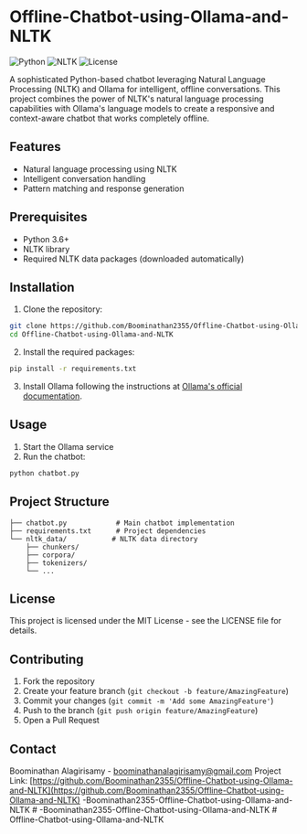 # Offline-Chatbot-using-Ollama-and-NLTK

![Python](https://img.shields.io/badge/python-3.6+-blue.svg)
![NLTK](https://img.shields.io/badge/NLTK-3.8-green.svg)
![License](https://img.shields.io/badge/license-MIT-blue.svg)

A sophisticated Python-based chatbot leveraging Natural Language Processing (NLTK) and Ollama for intelligent, offline conversations. This project combines the power of NLTK's natural language processing capabilities with Ollama's language models to create a responsive and context-aware chatbot that works completely offline.

## Features

- Natural language processing using NLTK
- Intelligent conversation handling
- Pattern matching and response generation

## Prerequisites

- Python 3.6+
- NLTK library
- Required NLTK data packages (downloaded automatically)

## Installation

1. Clone the repository:
```bash
git clone https://github.com/Boominathan2355/Offline-Chatbot-using-Ollama-and-NLTK.git
cd Offline-Chatbot-using-Ollama-and-NLTK
```

2. Install the required packages:
```bash
pip install -r requirements.txt
```

3. Install Ollama following the instructions at [Ollama's official documentation](https://ollama.ai/download).

## Usage

1. Start the Ollama service
2. Run the chatbot:
```bash
python chatbot.py
```

## Project Structure

```
├── chatbot.py            # Main chatbot implementation
├── requirements.txt      # Project dependencies
└── nltk_data/           # NLTK data directory
    ├── chunkers/
    ├── corpora/
    ├── tokenizers/
    └── ...
```

## License

This project is licensed under the MIT License - see the LICENSE file for details.

## Contributing

1. Fork the repository
2. Create your feature branch (`git checkout -b feature/AmazingFeature`)
3. Commit your changes (`git commit -m 'Add some AmazingFeature'`)
4. Push to the branch (`git push origin feature/AmazingFeature`)
5. Open a Pull Request

## Contact

Boominathan Alagirisamy - [boominathanalagirisamy@gmail.com](mailto:boominathanalagirisamy@gmail.com)
Project Link: [https://github.com/Boominathan2355/Offline-Chatbot-using-Ollama-and-NLTK](https://github.com/Boominathan2355/Offline-Chatbot-using-Ollama-and-NLTK)   - B o o m i n a t h a n 2 3 5 5 - O f f l i n e - C h a t b o t - u s i n g - O l l a m a - a n d - N L T K 
 
 #   - B o o m i n a t h a n 2 3 5 5 - O f f l i n e - C h a t b o t - u s i n g - O l l a m a - a n d - N L T K 
 
 #   O f f l i n e - C h a t b o t - u s i n g - O l l a m a - a n d - N L T K  
 